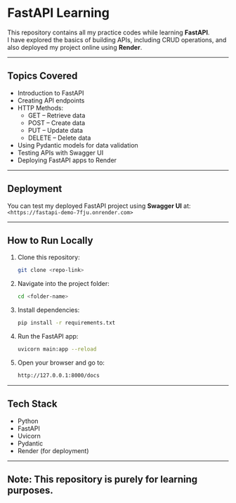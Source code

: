 # FastAPI Learning 

This repository contains all my practice codes while learning **FastAPI**.  
I have explored the basics of building APIs, including CRUD operations, and also deployed my project online using **Render**.

--- 

## Topics Covered
- Introduction to FastAPI
- Creating API endpoints
- HTTP Methods:
  - GET – Retrieve data
  - POST – Create data
  - PUT – Update data
  - DELETE – Delete data
- Using Pydantic models for data validation
- Testing APIs with Swagger UI
- Deploying FastAPI apps to Render

--- 

## Deployment
You can test my deployed FastAPI project using **Swagger UI** at:  
`<https://fastapi-demo-7fju.onrender.com>`

---

## How to Run Locally
1. Clone this repository:
   ```bash
   git clone <repo-link>
    ```

2. Navigate into the project folder:
   ```bash
   cd <folder-name>
   ````

3. Install dependencies:
   ```bash
   pip install -r requirements.txt
   ````

4. Run the FastAPI app:
    ```bash
    uvicorn main:app --reload
    ````

5. Open your browser and go to:
    ```bash
    http://127.0.0.1:8000/docs
    ````

---

## Tech Stack
- Python
- FastAPI
- Uvicorn
- Pydantic
- Render (for deployment)

--- 

## Note: This repository is purely for learning purposes.


